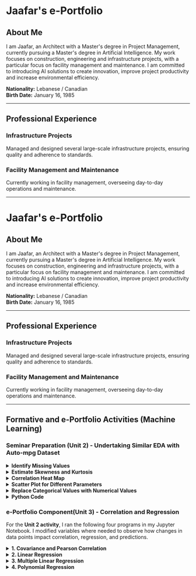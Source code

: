 <h1>Jaafar's e-Portfolio</h1>

<h2>About Me</h2>
<p>I am Jaafar, an Architect with a Master's degree in Project Management, currently pursuing a Master's degree in Artificial Intelligence. My work focuses on construction, engineering and infrastructure projects, with a particular focus on facility management and maintenance. I am committed to introducing AI solutions to create innovation, improve project productivity and increase environmental efficiency.</p>

<p><strong>Nationality:</strong> Lebanese / Canadian<br>
<strong>Birth Date:</strong> January 16, 1985</p>

<hr>

<h2>Professional Experience</h2>
<h3>Infrastructure Projects</h3>
<p>Managed and designed several large-scale infrastructure projects, ensuring quality and adherence to standards.</p>

<h3>Facility Management and Maintenance</h3>
<p>Currently working in facility management, overseeing day-to-day operations and maintenance.</p>

<hr>

<!-- Continue adding sections as needed -->

<h1>Jaafar's e-Portfolio</h1>

<h2>About Me</h2>
<p>I am Jaafar, an Architect with a Master's degree in Project Management, currently pursuing a Master's degree in Artificial Intelligence. My work focuses on construction, engineering and infrastructure projects, with a particular focus on facility management and maintenance. I am committed to introducing AI solutions to create innovation, improve project productivity and increase environmental efficiency.</p>

<p><strong>Nationality:</strong> Lebanese / Canadian<br>
<strong>Birth Date:</strong> January 16, 1985</p>

<hr>

<h2>Professional Experience</h2>
<h3>Infrastructure Projects</h3>
<p>Managed and designed several large-scale infrastructure projects, ensuring quality and adherence to standards.</p>

<h3>Facility Management and Maintenance</h3>
<p>Currently working in facility management, overseeing day-to-day operations and maintenance.</p>

<hr>

<!-- Continue adding sections as needed -->

<h2>Formative and e-Portfolio Activities (Machine Learning)</h2>

<h3>Seminar Preparation (Unit 2) - Undertaking Similar EDA with Auto-mpg Dataset</h3>

<details>
    <summary><strong>Identify Missing Values</strong></summary>
    In this step, I used the `isnull()` function from the Pandas library to check for any missing values in the dataset. By calling `.sum()` on the result, I obtained the total number of missing values for each column. This helped me understand the completeness of the data and identify any columns that might need attention or imputation.
</details>

<details>
    <summary><strong>Estimate Skewness and Kurtosis</strong></summary>
    I calculated the skewness and kurtosis of the dataset using the `skew()` and `kurtosis()` methods from Pandas. Skewness measures the asymmetry of the data distribution, while kurtosis indicates the "tailedness" of the distribution. These metrics provide insights into the nature of the data distributions, helping to assess normality and identify potential outliers.
</details>

<details>
    <summary><strong>Correlation Heat Map</strong></summary>
    To visualize the relationships between numeric variables, I created a correlation heat map using Seaborn and Matplotlib. First, I filtered the dataset to include only numeric columns and generated a correlation matrix. Then, I plotted the heat map, annotating it with the correlation coefficients. This visualization allowed me to easily identify strong correlations, which are valuable for understanding how different variables interact with each other.
</details>

<details>
    <summary><strong>Scatter Plot for Different Parameters</strong></summary>
    I created a scatter plot to examine the relationship between 'horsepower' and 'mpg' (miles per gallon). Using Seaborn's `scatterplot()` function, I was able to visually assess how changes in horsepower affected fuel efficiency. This type of visualization is essential for identifying trends and patterns in the data.
</details>

<details>
    <summary><strong>Replace Categorical Values with Numerical Values</strong></summary>
    To prepare the dataset for analysis, I converted the 'origin' categorical variable into numerical values using the `map()` function. This transformation is crucial for many statistical models that require numerical input. By mapping 'America' to 1, 'Europe' to 2, and 'Asia' to 3, I ensured that the data was suitable for further analysis. Finally, I printed the updated 'origin' column to verify the changes.
</details>

<details>
    <summary><strong>Python Code</strong></summary>
    <pre>
    ```python
    import pandas as pd
    import seaborn as sns
    import matplotlib.pyplot as plt

    # Load the dataset
    data = pd.read_csv("Unit02_auto-mpg.csv")  # Ensure the file name is correct

    # 1. Identify Missing Values
    missing_values = data.isnull().sum()
    print("Missing values per column:\n", missing_values)

    # 2. Estimate Skewness and Kurtosis
    skewness = data.skew()
    kurtosis = data.kurtosis()
    print("\nSkewness:\n", skewness)
    print("\nKurtosis:\n", kurtosis)

    # 3. Correlation Heat Map
    # Select only numeric columns for correlation
    numeric_data = data.select_dtypes(include=['number'])

    # Generate the correlation matrix
    correlation_matrix = numeric_data.corr()

    # Plot correlation heat map
    plt.figure(figsize=(10, 8))
    sns.heatmap(correlation_matrix, annot=True, cmap='coolwarm', linewidths=0.5)
    plt.title("Correlation Heat Map")
    plt.show()

    # 4. Scatter Plot for Different Parameters
    # Example: Scatter plot for 'horsepower' vs 'mpg'
    plt.figure(figsize=(8, 6))
    sns.scatterplot(data=data, x='horsepower', y='mpg')  # Adjust 'horsepower' and 'mpg' as needed
    plt.title("Horsepower vs MPG")
    plt.xlabel("Horsepower")
    plt.ylabel("Miles per Gallon (MPG)")
    plt.show()

    # 5. Replace Categorical Values with Numerical Values
    # Assuming 'origin' is a categorical column to convert
    data['origin'] = data['origin'].map({'America': 1, 'Europe': 2, 'Asia': 3})

    # Display the updated 'origin' column to verify changes
    print("\nUpdated 'origin' column:\n", data['origin'].head())
    ```
    </pre>
</details>

<h3>e-Portfolio Component(Unit 3) - Correlation and Regression</h3>

For the **Unit 2 activity**, I ran the following four programs in my Jupyter Notebook. I modified variables where needed to observe how changes in data points impact correlation, regression, and predictions.

<details>
    <summary><strong>1. Covariance and Pearson Correlation</strong></summary>
    I used the `cov()` and `corr()` functions from Pandas to calculate the covariance and Pearson correlation between two variables. By changing the data values, I could observe how the relationship between the variables varied, reflected in the correlation coefficient and covariance.
</details>

<details>
    <summary><strong>2. Linear Regression</strong></summary>
    I applied linear regression using the `LinearRegression()` function from `sklearn`. I adjusted the dependent and independent variables (e.g., `Y` and `X`) to understand how changes in the dataset affect the model’s coefficients and predictions. I examined how modifying values in `Y` impacted the linear relationship.
</details>

<details>
    <summary><strong>3. Multiple Linear Regression</strong></summary>
    For multiple linear regression, I used the `LinearRegression()` model with multiple predictors (`X1`, `X2`, etc.). By modifying the input data, I explored how different predictors influence the target variable. I observed changes in the regression coefficients and the model’s ability to predict values based on multiple features.
</details>

<details>
    <summary><strong>4. Polynomial Regression</strong></summary>
    Polynomial regression was performed using the `PolynomialFeatures()` and `LinearRegression()` models. I modified the degree of the polynomial and the input values to observe the fit of the model. By increasing the polynomial degree or changing the input data, I observed how the model’s complexity and accuracy changed.
</details>

